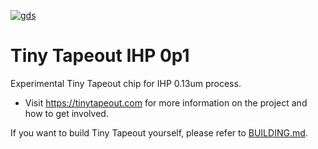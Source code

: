 [![gds](../../actions/workflows/gds.yaml/badge.svg)](../../actions/workflows/gds.yaml)

# Tiny Tapeout IHP 0p1

Experimental Tiny Tapeout chip for IHP 0.13um process.

- Visit https://tinytapeout.com for more information on the project and how to get involved.

If you want to build Tiny Tapeout yourself, please refer to [BUILDING.md](BUILDING.md).
